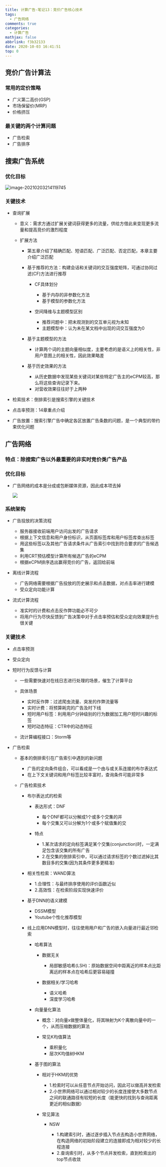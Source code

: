 ```yaml
---
title: 计算广告-笔记13：竞价广告核心技术
tags:
  - 广告网络
comments: true
categories:
  - 计算广告
mathjax: false
abbrlink: f3b32133
date: 2020-10-03 16:41:51
top: 0
---
```


## 竞价广告计算法

### 常用的定价策略

- 广义第二高价(GSP)
- 市场保留价(MRP)
- 价格挤压

### 最关键的两个计算问题

- 广告检索
- 广告排序

## 搜索广告系统

### 优化目标

![image-20210203214119745](https://cdn.jsdelivr.net/gh/notlate-cn/imgs/blogs/image-20210203214119745.png)

### 关键技术

- 查询扩展

	- 意义：需求方通过扩展关键词获得更多的流量，供给方借此来变现更多流量和提高竞价的激烈程度
	- 扩展方法

		- 第五章介绍了精确匹配、短语匹配、广泛匹配、否定匹配，本章主要介绍广泛匹配
		- 基于推荐的方法：构建会话和关键词的交互强度矩阵，可通过协同过滤(CF)方法进行推荐

			- CF具体划分

				- 基于内存的非参数化方法
				- 基于模型的参数化方法

			- 空间降维与主题模型区别

				- 推荐问题中：把未观测到的交互单元视为未知
				- 主题模型中：认为未在某文档中出现的词交互强度为0 

		- 基于主题模型的方法

			- 计算两个词的主题向量相似度，主要考虑的是语义上的相关性，非用户意图上的相关性，因此效果略差

		- 基于历史效果的方法

			- 从历史数据中发现某些关键词对某些特定广告主的eCPM较高，那么将这些查询记录下来。
			- 对营收效果往往好于上两种

- 检索技术：倒排索引是搜索引擎的关键技术
- 点击率预测：14章重点介绍
- 广告放置：搜索引擎广告中确定各区放置广告条数的问题，是一个典型的带约束优化问题

## 广告网络

### 特点：除搜索广告以外最重要的非实时竞价类广告产品

### 优化目标

- 广告网络的成本是分成或包断媒体资源，因此成本项去掉

  ![](https://cdn.jsdelivr.net/gh/notlate-cn/imgs/blogs/image-20210203214034152.png)

### 系统架构

- 广告投放的决策流程

	- 服务器接收前端用户访问出发的广告请求
	- 根据上下文信息和用户身份标识，从页面标签库和用户标签库查出标签
	- 用这些标签以及其他广告请求条件从广告索引中找到符合要求的广告候选集
	- 利用CRT预估模型计算所有候选广告的eCPM
	- 根据eCPM排序选出赢得竞价的广告，返回给前端

- 离线计算流程

	- 广告网络需要根据广告投放的历史展示和点击数据，对点击率进行建模
	- 受众定向功能计算

- 流式计算流程

	- 准实时的计费和点击反作弊功能必不可少
	- 将用户行为尽快反馈到广告决策中对于点击率预估和受众定向效果提升也很关键

### 关键技术

- 点击率预测
- 受众定向
- 短时行为反馈与计算

	- 一些需要快速对在线日志进行处理的场景，催生了计算平台
	- 具体场景

		- 实时反作弊：过滤爬虫流量、突发的作弊流量等
		- 实时计费：将预算耗完的广告及时下线
		- 短时用户标签：利用用户分钟级别的行为数据加工用户短时兴趣的标签
		- 短时动态特征：CTR中的动态特征

	- 流计算编程接口：Storm等

- 广告检索

	- 基本的倒排索引在广告索引中遇到的新问题

		- 广告的定向条件组合，可以看成是一个由与或关系连接的布尔表达式
		- 在上下文关键词和用户标签比较丰富时，查询条件可能非常多

	- 广告检索技术

		- 布尔表达式的检索

			- 表达形式：DNF

				- 每个DNF都可以分解成1个或多个交集的并
				- 每个交集又可以分解为1个或多个赋值集的交

			- 特点

				- 1.某次请求的定向标签满足某个交集(conjunction)时，一定满足包含该交集的所有广告
				- 2.在交集的倒排索引中，可以通过请求标签的个数过滤掉比其数目多的交集(因为其条件更多更精准)

		- 相关性检索：WAND算法

			- 1.合理性：与最终排序使用的评价函数近似
			- 2.高效性：在检索阶段实现快速评价

		- 基于DNN的语义建模

			- DSSM模型
			- Youtube个性化推荐模型

		- 线上应用DNN模型时，往往使用用户和广告的嵌入向量进行最近邻检索

			- 哈希算法

				- 数据无关

					- 局部敏感哈希(LSH)：原始数据空间中距离近的样本点比距离远的样本点在哈希后更容易碰撞

				- 数据相关/学习哈希

					- 语义哈希
					- 深度学习哈希

			- 向量量化算法

				- 概念：对向量x做整体量化，将其映射为K个离散向量中的一个，从而压缩数据的算法
				- 常见K均值算法

					- 乘积量化
					- 层次K均值树HKM

			- 基于图的算法

				- 相对于HKM的优势

					- 1.检索时可以从任意节点开始访问，因此可以做高并发检索
					- 2.小世界网络可以通过相对较少的长度连接使大多数节点之间的联通路径有较短的长度（能更快的找到与查询距离更近的相似数据）

				- 常见算法

					- NSW

						- 1.构建索引时，通过逐步插入节点去构造小世界网络，在构造网络的初始阶段建立的连接即成为相对较少的长程连接
						- 2.查询索引时，从多个节点并发检索，直到检索出的top节点收敛

